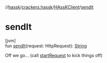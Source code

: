 //[hassk](../../../index.md)/[crackers.hassk](../index.md)/[HAssKClient](index.md)/[sendIt](send-it.md)

# sendIt

[jvm]\
fun [sendIt](send-it.md)(request: HttpRequest): [String](https://kotlinlang.org/api/latest/jvm/stdlib/kotlin/-string/index.html)

Off we go... (call [startRequest](start-request.md) to kick things off)
